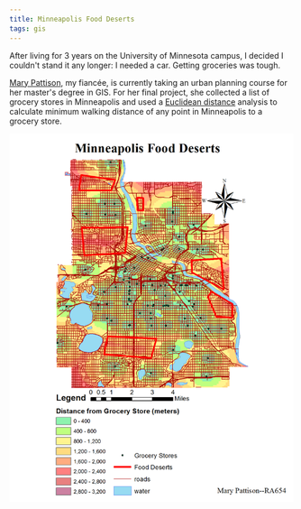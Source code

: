 ```yaml
---
title: Minneapolis Food Deserts
tags: gis
---
```


After living for 3 years on the University of Minnesota campus, I decided I couldn't stand it any longer: I needed a car. Getting groceries was tough.

[Mary Pattison](http://www.marypattison.com), my fiancée, is currently taking an urban planning course for her master's degree in GIS. For her final project, she collected a list of grocery stores in Minneapolis and used a [Euclidean distance](http://resources.arcgis.com/en/help/main/10.2/index.html#//009z0000001p000000) analysis to calculate minimum walking distance of any point in Minneapolis to a grocery store.

![Minneapolis Food Deserts](/images/grocery-stores-mpls.png)
